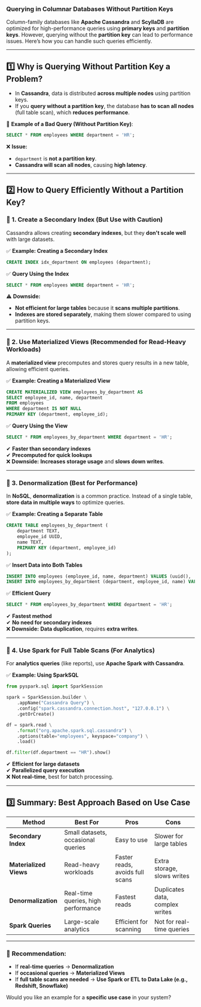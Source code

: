 ### **Querying in Columnar Databases Without Partition Keys**  

Column-family databases like **Apache Cassandra** and **ScyllaDB** are optimized for high-performance queries using **primary keys** and **partition keys**. However, querying without the **partition key** can lead to performance issues. Here’s how you can handle such queries efficiently.

---

## **1️⃣ Why is Querying Without Partition Key a Problem?**
- In **Cassandra**, data is distributed **across multiple nodes** using partition keys.
- If you **query without a partition key**, the database **has to scan all nodes** (full table scan), which **reduces performance**.

🚨 **Example of a Bad Query (Without Partition Key)**:
```sql
SELECT * FROM employees WHERE department = 'HR';
```
❌ **Issue:**  
- `department` is **not a partition key**.
- **Cassandra will scan all nodes**, causing **high latency**.

---

## **2️⃣ How to Query Efficiently Without a Partition Key?**
### **🔹 1. Create a Secondary Index (But Use with Caution)**
Cassandra allows creating **secondary indexes**, but they **don't scale well** with large datasets.

✅ **Example: Creating a Secondary Index**
```sql
CREATE INDEX idx_department ON employees (department);
```
✅ **Query Using the Index**
```sql
SELECT * FROM employees WHERE department = 'HR';
```
⚠ **Downside:**  
- **Not efficient for large tables** because it **scans multiple partitions**.  
- **Indexes are stored separately**, making them slower compared to using partition keys.

---

### **🔹 2. Use Materialized Views (Recommended for Read-Heavy Workloads)**
A **materialized view** precomputes and stores query results in a new table, allowing efficient queries.

✅ **Example: Creating a Materialized View**
```sql
CREATE MATERIALIZED VIEW employees_by_department AS
SELECT employee_id, name, department
FROM employees
WHERE department IS NOT NULL
PRIMARY KEY (department, employee_id);
```
✅ **Query Using the View**
```sql
SELECT * FROM employees_by_department WHERE department = 'HR';
```
✔ **Faster than secondary indexes**  
✔ **Precomputed for quick lookups**  
❌ **Downside:** **Increases storage usage** and **slows down writes**.

---

### **🔹 3. Denormalization (Best for Performance)**
In **NoSQL**, **denormalization** is a common practice. Instead of a single table, **store data in multiple ways** to optimize queries.

✅ **Example: Creating a Separate Table**
```sql
CREATE TABLE employees_by_department (
    department TEXT,
    employee_id UUID,
    name TEXT,
    PRIMARY KEY (department, employee_id)
);
```
✅ **Insert Data into Both Tables**
```sql
INSERT INTO employees (employee_id, name, department) VALUES (uuid(), 'Alice', 'HR');
INSERT INTO employees_by_department (department, employee_id, name) VALUES ('HR', uuid(), 'Alice');
```
✅ **Efficient Query**
```sql
SELECT * FROM employees_by_department WHERE department = 'HR';
```
✔ **Fastest method**  
✔ **No need for secondary indexes**  
❌ **Downside:** **Data duplication**, requires **extra writes**.

---

### **🔹 4. Use Spark for Full Table Scans (For Analytics)**
For **analytics queries** (like reports), use **Apache Spark with Cassandra**.

✅ **Example: Using SparkSQL**
```python
from pyspark.sql import SparkSession

spark = SparkSession.builder \
    .appName("Cassandra Query") \
    .config("spark.cassandra.connection.host", "127.0.0.1") \
    .getOrCreate()

df = spark.read \
    .format("org.apache.spark.sql.cassandra") \
    .options(table="employees", keyspace="company") \
    .load()

df.filter(df.department == "HR").show()
```
✔ **Efficient for large datasets**  
✔ **Parallelized query execution**  
❌ **Not real-time**, best for batch processing.

---

## **3️⃣ Summary: Best Approach Based on Use Case**
| **Method** | **Best For** | **Pros** | **Cons** |
|------------|-------------|----------|----------|
| **Secondary Index** | Small datasets, occasional queries | Easy to use | Slower for large tables |
| **Materialized Views** | Read-heavy workloads | Faster reads, avoids full scans | Extra storage, slows writes |
| **Denormalization** | Real-time queries, high performance | Fastest reads | Duplicates data, complex writes |
| **Spark Queries** | Large-scale analytics | Efficient for scanning | Not for real-time queries |

---
### 🚀 **Recommendation:**
- If **real-time queries** → **Denormalization**
- If **occasional queries** → **Materialized Views**
- If **full table scans are needed** → **Use Spark or ETL to Data Lake (e.g., Redshift, Snowflake)**

Would you like an example for a **specific use case** in your system?